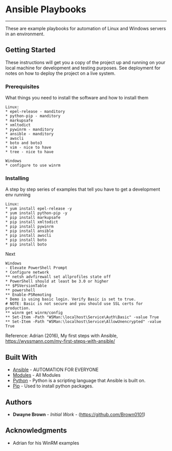 # Ansible Playbooks
-------------------

These are example playbooks for automation of Linux and Windows servers in an environment.

## Getting Started

These instructions will get you a copy of the project up and running on your local machine for development and testing purposes. See deployment for notes on how to deploy the project on a live system.

### Prerequisites

What things you need to install the software and how to install them

```
Linux:
* epel-release - manditory
* python-pip - manditory
* markupsafe
* xmltodict
* pywinrm - manditory
* ansible - manditory
* awscli
* boto and boto3
* vim - nice to have
* tree - nice to have

Windows
* configure to use winrm
```

### Installing

A step by step series of examples that tell you have to get a development env running

```
Linux:
* yum install epel-release -y
* yum install python-pip -y
* pip install markupsafe
* pip install xmltodict
* pip install pywinrm
* pip install ansible
* pip install awscli
* pip install boto
* pip install boto
```

Next

```
Windows
- Elevate PowerShell Prompt
* Configure network
** netsh advfirewall set allprofiles state off
* PowerShell should at least be 3.0 or higher
** $PSVersionTable
** powershell
** Enable-PSRemoting
* Demo is using basic login. Verify Basic is set to true.
# NOTE: Basic is not secure and you should use SSL certs for production.
** winrm get winrm/config
** Set-Item -Path "WSMan:\localhost\Service\Auth\Basic" -value True
** Set-Item -Path "WSMan:\localhost\Service\AllowUnencrypted" -value True
```

Reference:
Adrian (2016), My first steps with Ansible, https://wyssmann.com/my-first-steps-with-ansible/


## Built With

* [Ansible](https://www.ansible.com) - AUTOMATION FOR EVERYONE
* [Modules](http://docs.ansible.com/ansible/latest/list_of_all_modules.html) - All Modules
* [Python](https://www.python.org) - Python is a scripting language that Ansible is built on.
* [Pip](https://pip.pypa.io/en/stable/) - Used to install python packages.

## Authors

* **Dwayne Brown** - *Initial Work* - (https://github.com/Brown0101)

## Acknowledgments

* Adrian for his WinRM examples


